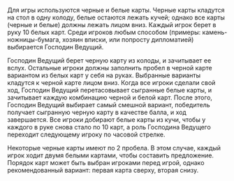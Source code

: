Для игры используются черные и белые карты. Черные карты кладутся на стол в одну колоду, белые остаются лежать кучей; однако все карты (черные и белые) должны лежать лицом вниз. Каждый игрок берет в руку 10 белых карт. Среди игроков любым способом (примеры: камень-ножницы-бумага, хозяин вписки, или попросту дипломатией) выбирается Господин Ведущий.

Господин Ведущий берет черную карту из колоды, и зачитывает ее вслух. Остальные игроки должны заполнить пробел в черной карте вариантом из белых карт у себя на руках. Выбранные варианты кладутся к черной карте лицом вниз. Когда все игроки сделали свой ход, Господин Ведущий перетасовывает сыгранные белые карты, и зачитывает каждую комбинацию черной и белой карт. После этого, Господин Ведущий выбирает самый смешной вариант, победитель получает сыгранную черную карту в качестве балла, и ход завершается. Все игроки добирают белые карты из кучи, чтобы у каждого в руке снова стало по 10 карт, а роль Господина Ведущего переходит следующему игроку по часовой стрелке.

Некоторые черные карты имеют по 2 пробела. В этом случае, каждый игрок ходит двумя белыми картами, чтобы составить предложение. Порядок карт может быть выбран игроками перед игрой, однако рекомендованный вариант: первая карта сверху, вторая снизу.
